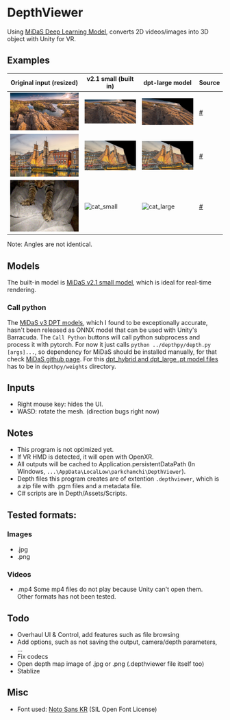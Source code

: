 # DepthViewer
Using [MiDaS Deep Learning Model](https://github.com/isl-org/MiDaS), converts 2D videos/images into 3D object with Unity for VR.

## Examples
| Original input (resized) | v2.1 small (built in) | dpt-large model | Source |
| --- | --- | --- | --- |
| ![landscape_orig](./examples/landscape_orig.jpg) | ![landscape_small](./examples/landscape_small.jpg) | ![landscape_large](./examples/landscape_large.jpg) | [#](https://commons.wikimedia.org/wiki/File:%D0%9F%D0%B0%D0%BD%D0%BE%D1%80%D0%B0%D0%BC%D0%B0_%D0%86%D0%BD%D1%82%D0%B5%D0%B3%D1%80%D0%B0%D0%BB%D1%83.jpg) |
| ![boat_orig](./examples/boat_orig.jpg) | ![boat_small](./examples/boat_small.jpg) | ![boat_large](./examples/boat_large.jpg) | [#](https://commons.wikimedia.org/wiki/File:Escale_%C3%A0_S%C3%A8te_2022_D.jpg) |
| ![cat_orig](./examples/cat_orig.gif) | ![cat_small](./examples/cat_small.gif) | ![cat_large](./examples/cat_large.gif) | [#](https://commons.wikimedia.org/wiki/File:Cat_kneading_blanket.gk.webm) |
Note: Angles are not identical.

## Models
The built-in model is [MiDaS v2.1 small model](https://github.com/isl-org/MiDaS/releases/tag/v2_1), which is ideal for real-time rendering.

### Call python
The [MiDaS v3 DPT models](https://github.com/isl-org/MiDaS), which I found to be exceptionally accurate, hasn't been released as ONNX model that can be used with Unity's Barracuda.
The `Call Python` buttons will call python subprocess and process it with pytorch. 
For now it just calls `python ../depthpy/depth.py [args]...`, so dependency for MiDaS should be installed manually, for that check [MiDaS github page](https://github.com/isl-org/MiDaS). 
For this [dpt_hybrid and dpt_large .pt model files](https://github.com/isl-org/MiDaS#setup) has to be in `depthpy/weights` directory.

## Inputs
- Right mouse key: hides the UI.
- WASD: rotate the mesh. (direction bugs right now)

## Notes
- This program is not optimized yet.
- If VR HMD is detected, it will open with OpenXR.
- All outputs will be cached to Application.persistentDataPath (In Windows, `...\AppData\LocalLow\parkchamchi\DepthViewer`).
- Depth files this program creates are of extention `.depthviewer`, which is a zip file with .pgm files and a metadata file.
- C# scripts are in Depth/Assets/Scripts.

## Tested formats:
### Images
- .jpg
- .png

### Videos
- .mp4
Some mp4 files do not play because Unity can't open them. \
Other formats has not been tested.

## Todo
- Overhaul UI & Control, add features such as file browsing
- Add options, such as not saving the output, camera/depth parameters, ...
- Fix codecs
- Open depth map image of .jpg or .png (.depthviewer file itself too)
- Stablize

## Misc
- Font used: [Noto Sans KR](https://fonts.google.com/noto/specimen/Noto+Sans+KR) (SIL Open Font License)
